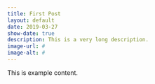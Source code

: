 ```yaml
---
title: First Post
layout: default
date: 2019-03-27
show-date: true
description: This is a very long description.
image-url: #
image-alt: #
---
```


This is example content.
